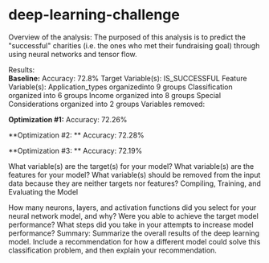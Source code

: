 # deep-learning-challenge
Overview of the analysis: The purposed of this analysis is to predict the "successful" charities (i.e. the ones who met their fundraising goal) through using neural networks and tensor flow.

Results:                                                                                                 
**Baseline:** 
Accuracy: 72.8%
Target Variable(s): IS_SUCCESSFUL
Feature Variable(s): 
  Application_types organizedinto 9 groups
  Classification organized into 6 groups
  Income organized into 8 groups
  Special Considerations organized into 2 groups
Variables removed:
  
**Optimization #1:** 
Accuracy: 72.26%

**Optimization #2: **
Accuracy: 72.28%


**Optimization #3: **
Accuracy: 72.19%



What variable(s) are the target(s) for your model?
What variable(s) are the features for your model?
What variable(s) should be removed from the input data because they are neither targets nor features?
Compiling, Training, and Evaluating the Model

How many neurons, layers, and activation functions did you select for your neural network model, and why?
Were you able to achieve the target model performance?
What steps did you take in your attempts to increase model performance?
Summary: Summarize the overall results of the deep learning model. Include a recommendation for how a different model could solve this classification problem, and then explain your recommendation.
